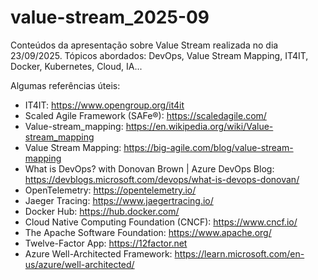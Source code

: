 # value-stream_2025-09
Conteúdos da apresentação sobre Value Stream realizada no dia 23/09/2025. Tópicos abordados: DevOps, Value Stream Mapping, IT4IT, Docker, Kubernetes, Cloud, IA...

Algumas referências úteis:
- IT4IT: https://www.opengroup.org/it4it
- Scaled Agile Framework (SAFe®): https://scaledagile.com/
- Value-stream_mapping: https://en.wikipedia.org/wiki/Value-stream_mapping
- Value Stream Mapping: https://big-agile.com/blog/value-stream-mapping
- What is DevOps? with Donovan Brown | Azure DevOps Blog: https://devblogs.microsoft.com/devops/what-is-devops-donovan/
- OpenTelemetry: https://opentelemetry.io/
- Jaeger Tracing: https://www.jaegertracing.io/
- Docker Hub: https://hub.docker.com/
- Cloud Native Computing Foundation (CNCF): https://www.cncf.io/
- The Apache Software Foundation: https://www.apache.org/
- Twelve-Factor App: https://12factor.net
- Azure Well-Architected Framework: https://learn.microsoft.com/en-us/azure/well-architected/
